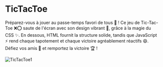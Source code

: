# TicTacToe
Préparez-vous à jouer au passe-temps favori de tous 🎉 ! Ce jeu de Tic-Tac-Toe ❌⭕ saute de l'écran avec son design vibrant 🌈, grâce à la magie du CSS ✨. En dessous, HTML  fournit la structure solide, tandis que JavaScript ⚡ rend chaque tapotement et chaque victoire agréablement réactifs 😄. Défiez vos amis 👯 et remportez la victoire 🏆 !


![TicTacToe1](https://github.com/user-attachments/assets/a888701c-b195-4722-b4fa-11eeb3fcfe98)
